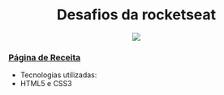 <h1 align="center"> Desafios da rocketseat </h1>

<p align="center">
<img src="http://img.shields.io/static/v1?label=STATUS&message=EM%20DESENVOLVIMENTO&color=GREEN&style=for-the-badge"/>
</p>

<h3>  
  
  [Página de Receita](https://rodrigoerico.github.io/desafios-rocketseat/pagina-de-receita/index.html)  
  
</h3>

- Tecnologias utilizadas:
- HTML5 e CSS3
